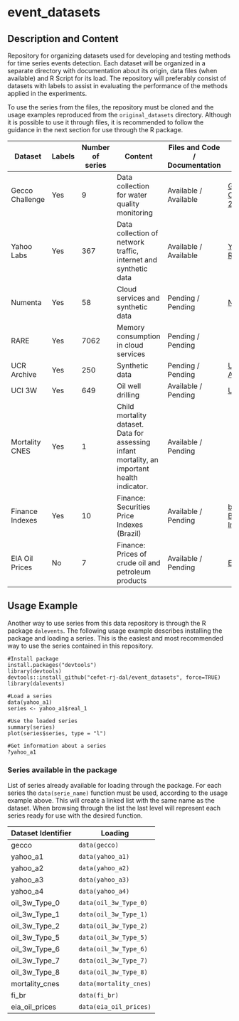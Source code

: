 # event_datasets

## Description and Content
Repository for organizing datasets used for developing and testing methods for time series events detection. Each dataset will be organized in a separate directory with documentation about its origin, data files (when available) and R Script for its load. The repository will preferably consist of datasets with labels to assist in evaluating the performance of the methods applied in the experiments.

To use the series from the files, the repository must be cloned and the usage examples reproduced from the `original_datasets` directory. Although it is possible to use it through files, it is recommended to follow the guidance in the next section for use through the R package.


| Dataset | Labels  | Number of series | Content | Files and Code / Documentation | Origin URL |
| ------- | ------- | ---------------- | ------- | ------------------- | ------ |
| Gecco Challenge | Yes | 9 | Data collection for water quality monitoring |Available / Available | [Gecco Challenge 2018](https://www.spotseven.de/gecco/gecco-challenge) |
| Yahoo Labs | Yes | 367 | Data collection of network traffic, internet and synthetic data | Available / Available | [Yahoo Research](https://yahooresearch.tumblr.com/post/114590420346) |
| Numenta | Yes | 58 | Cloud services and synthetic data | Pending / Pending | [Numenta](https://www.numenta.com) |
| RARE | Yes | 7062 | Memory consumption in cloud services | Pending / Pending | |
| UCR Archive | Yes | 250 | Synthetic data | Pending / Pending | [UCR Archive](https://paperswithcode.com/dataset/ucr-anomaly-archive) |
| UCI 3W | Yes | 649 | Oil well drilling | Available / Pending | [UCI](https://archive.ics.uci.edu/ml/datasets/3W+dataset) |
| Mortality CNES | Yes | 1 | Child mortality dataset. Data for assessing infant mortality, an important health indicator. | Available / Pending | |
| Finance Indexes | Yes | 10 | Finance: Securities Price Indexes (Brazil) | Available / Pending | [b3](https://www.b3.com.br/pt_br/market-data-e-indices/) and [BR Investing](https://br.investing.com/indices/) |
| EIA Oil Prices | No | 7 | Finance: Prices of crude oil and petroleum products | Available / Pending | [EIA](https://www.eia.gov/petroleum/data.php) |


## Usage Example

Another way to use series from this data repository is through the R package `dalevents`. The following usage example describes installing the package and loading a series. This is the easiest and most recommended way to use the series contained in this repository.

```
#Install package
install.packages("devtools")
library(devtools)
devtools::install_github("cefet-rj-dal/event_datasets", force=TRUE)
library(dalevents)

#Load a series
data(yahoo_a1)
series <- yahoo_a1$real_1

#Use the loaded series
summary(series)
plot(series$series, type = "l")

#Get information about a series
?yahoo_a1
```

### Series available in the package


List of series already available for loading through the package. For each series the `data(serie_name)` function must be used, according to the usage example above. This will create a linked list with the same name as the dataset. When browsing through the list the last level will represent each series ready for use with the desired function.


| Dataset Identifier | Loading |
| ---------------- | ---------------- |
| gecco | `data(gecco)` |
| yahoo_a1 | `data(yahoo_a1)` |
| yahoo_a2 | `data(yahoo_a2)` |
| yahoo_a3 | `data(yahoo_a3)` |
| yahoo_a4 | `data(yahoo_a4)` |
| oil_3w_Type_0 | `data(oil_3w_Type_0)` |
| oil_3w_Type_1 | `data(oil_3w_Type_1)` |
| oil_3w_Type_2 | `data(oil_3w_Type_2)` |
| oil_3w_Type_5 | `data(oil_3w_Type_5)` |
| oil_3w_Type_6 | `data(oil_3w_Type_6)` |
| oil_3w_Type_7 | `data(oil_3w_Type_7)` |
| oil_3w_Type_8 | `data(oil_3w_Type_8)` |
| mortality_cnes | `data(mortality_cnes)` |
| fi_br | `data(fi_br)` |
| eia_oil_prices | `data(eia_oil_prices)` |
